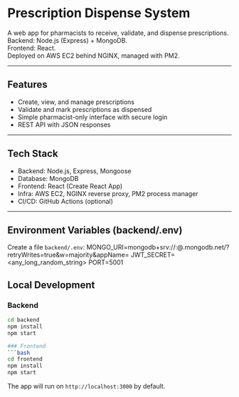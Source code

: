 # Prescription Dispense System

A web app for pharmacists to receive, validate, and dispense prescriptions.  
Backend: Node.js (Express) + MongoDB.  
Frontend: React.  
Deployed on AWS EC2 behind NGINX, managed with PM2.

---

## Features
- Create, view, and manage prescriptions
- Validate and mark prescriptions as dispensed
- Simple pharmacist-only interface with secure login
- REST API with JSON responses

---

## Tech Stack
- Backend: Node.js, Express, Mongoose
- Database: MongoDB
- Frontend: React (Create React App)
- Infra: AWS EC2, NGINX reverse proxy, PM2 process manager
- CI/CD: GitHub Actions (optional)

---


## Environment Variables (backend/.env)
Create a file `backend/.env`:
MONGO_URI=mongodb+srv://<user>:<pass>@<cluster>.mongodb.net/<dbname>?retryWrites=true&w=majority&appName=<appName>
JWT_SECRET=<any_long_random_string>
PORT=5001

## Local Development

### Backend
```bash
cd backend
npm install
npm start

### Frontend
```bash
cd frontend
npm install
npm start
```

The app will run on `http://localhost:3000` by default.




